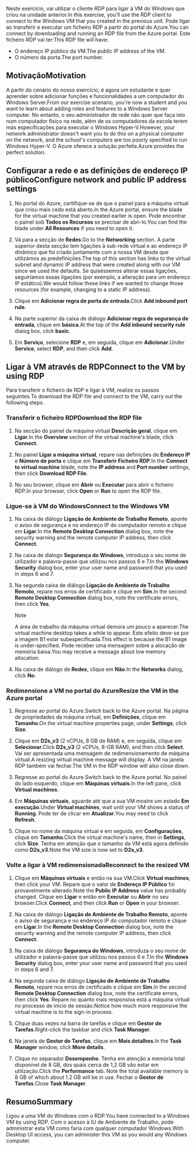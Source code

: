 <span data-ttu-id="e6527-101">Neste exercício, vai utilizar o cliente RDP para ligar à VM do Windows que criou na unidade anterior.</span><span class="sxs-lookup"><span data-stu-id="e6527-101">In this exercise, you'll use the RDP client to connect to the Windows VM that you created in the previous unit.</span></span> <span data-ttu-id="e6527-102">Pode ligar ao transferir e executar um ficheiro RDP a partir do portal do Azure.</span><span class="sxs-lookup"><span data-stu-id="e6527-102">You can connect by downloading and running an RDP file from the Azure portal.</span></span> <span data-ttu-id="e6527-103">Este ficheiro RDP vai ter:</span><span class="sxs-lookup"><span data-stu-id="e6527-103">This RDP file will have:</span></span>

* <span data-ttu-id="e6527-104">O endereço IP público da VM.</span><span class="sxs-lookup"><span data-stu-id="e6527-104">The public IP address of the VM.</span></span>
* <span data-ttu-id="e6527-105">O número da porta.</span><span class="sxs-lookup"><span data-stu-id="e6527-105">The port number.</span></span>

## <a name="motivation"></a><span data-ttu-id="e6527-106">Motivação</span><span class="sxs-lookup"><span data-stu-id="e6527-106">Motivation</span></span>

<span data-ttu-id="e6527-107">A partir do cenário do nosso exercício, é agora um estudante e quer aprender sobre adicionar funções e funcionalidades a um computador do Windows Server.</span><span class="sxs-lookup"><span data-stu-id="e6527-107">From our exercise scenario, you're now a student and you want to learn about adding roles and features to a Windows Server computer.</span></span> <span data-ttu-id="e6527-108">No entanto, o seu administrador de rede não quer que faça isto num computador físico na rede, além de os computadores da escola terem más especificações para executar o Windows Hyper-V.</span><span class="sxs-lookup"><span data-stu-id="e6527-108">However, your network administrator doesn't want you to do this on a physical computer on the network, and the school's computers are too poorly specified to run Windows Hyper-V.</span></span> <span data-ttu-id="e6527-109">O Azure oferece a solução perfeita.</span><span class="sxs-lookup"><span data-stu-id="e6527-109">Azure provides the perfect solution.</span></span>

## <a name="configure-network-and-public-ip-address-settings"></a><span data-ttu-id="e6527-110">Configurar a rede e as definições de endereço IP público</span><span class="sxs-lookup"><span data-stu-id="e6527-110">Configure network and public IP address settings</span></span>

1. <span data-ttu-id="e6527-111">No portal do Azure, certifique-se de que o painel para a máquina virtual que criou mais cedo está aberto.</span><span class="sxs-lookup"><span data-stu-id="e6527-111">In the Azure portal, ensure the blade for the virtual machine that you created earlier is open.</span></span> <span data-ttu-id="e6527-112">Pode encontrar o painel sob **Todos os Recursos** se precisar de abri-lo.</span><span class="sxs-lookup"><span data-stu-id="e6527-112">You can find the blade under **All Resources** if you need to open it.</span></span>

1. <span data-ttu-id="e6527-113">Vá para a secção de **Redes**.</span><span class="sxs-lookup"><span data-stu-id="e6527-113">Go to the **Networking** section.</span></span> <span data-ttu-id="e6527-114">A parte superior desta secção tem ligações à sub-rede virtual e ao endereço IP dinâmico que foi criado juntamente com a nossa VM desde que utilizámos as predefinições.</span><span class="sxs-lookup"><span data-stu-id="e6527-114">The top of this section has links to the virtual subnet and dynamic IP address that were created along with our VM since we used the defaults.</span></span> <span data-ttu-id="e6527-115">Se quiséssemos alterar essas ligações, seguiríamos essas ligações (por exemplo, a alteração para um endereço IP estático).</span><span class="sxs-lookup"><span data-stu-id="e6527-115">We would follow these links if we wanted to change those resources (for example, changing to a static IP address).</span></span>

1. <span data-ttu-id="e6527-116">Clique em **Adicionar regra de porta de entrada**.</span><span class="sxs-lookup"><span data-stu-id="e6527-116">Click **Add inbound port rule**.</span></span>

1. <span data-ttu-id="e6527-117">Na parte superior da caixa de diálogo **Adicionar regra de segurança de entrada**, clique em **básica**.</span><span class="sxs-lookup"><span data-stu-id="e6527-117">At the top of the **Add inbound security rule** dialog box, click **basic**.</span></span>

1. <span data-ttu-id="e6527-118">Em **Serviço**, selecione **RDP** e, em seguida, clique em **Adicionar**.</span><span class="sxs-lookup"><span data-stu-id="e6527-118">Under **Service**, select **RDP**, and then click **Add**.</span></span>

## <a name="connect-to-the-vm-by-using-rdp"></a><span data-ttu-id="e6527-119">Ligar à VM através de RDP</span><span class="sxs-lookup"><span data-stu-id="e6527-119">Connect to the VM by using RDP</span></span>

<span data-ttu-id="e6527-120">Para transferir o ficheiro de RDP e ligar à VM, realize os passos seguintes.</span><span class="sxs-lookup"><span data-stu-id="e6527-120">To download the RDP file and connect to the VM, carry out the following steps.</span></span>

### <a name="download-the-rdp-file"></a><span data-ttu-id="e6527-121">Transferir o ficheiro RDP</span><span class="sxs-lookup"><span data-stu-id="e6527-121">Download the RDP file</span></span>

1. <span data-ttu-id="e6527-122">Na secção do painel da máquina virtual **Descrição geral**, clique em **Ligar**.</span><span class="sxs-lookup"><span data-stu-id="e6527-122">In the **Overview** section of the virtual machine's blade, click **Connect**.</span></span>

1. <span data-ttu-id="e6527-123">No painel **Ligar a máquina virtual**, repare nas definições de **Endereço IP** e **Número de porta** e clique em **Transferir Ficheiro RDP**.</span><span class="sxs-lookup"><span data-stu-id="e6527-123">In the **Connect to virtual machine** blade, note the **IP address** and **Port number** settings, then click **Download RDP File**.</span></span>

1. <span data-ttu-id="e6527-124">No seu browser, clique em **Abrir** ou **Executar** para abrir o ficheiro RDP.</span><span class="sxs-lookup"><span data-stu-id="e6527-124">In your browser, click **Open** or **Run** to open the RDP file.</span></span>

### <a name="connect-to-the-windows-vm"></a><span data-ttu-id="e6527-125">Ligue-se à VM do Windows</span><span class="sxs-lookup"><span data-stu-id="e6527-125">Connect to the Windows VM</span></span>

1. <span data-ttu-id="e6527-126">Na caixa de diálogo **Ligação de Ambiente de Trabalho Remoto**, aponte o aviso de segurança e no endereço IP do computador remoto e clique em **Ligar**.</span><span class="sxs-lookup"><span data-stu-id="e6527-126">In the **Remote Desktop Connection** dialog box, note the security warning and the remote computer IP address, then click **Connect**.</span></span>

1. <span data-ttu-id="e6527-127">Na caixa de diálogo **Segurança do Windows**, introduza o seu nome de utilizador e palavra-passe que utilizou nos passos 6 e 7.</span><span class="sxs-lookup"><span data-stu-id="e6527-127">In the **Windows Security** dialog box, enter your user name and password that you used in steps 6 and 7.</span></span>

1. <span data-ttu-id="e6527-128">Na segunda caixa de diálogo **Ligação de Ambiente de Trabalho Remoto**, repare nos erros de certificado e clique em **Sim**.</span><span class="sxs-lookup"><span data-stu-id="e6527-128">In the second **Remote Desktop Connection** dialog box, note the certificate errors, then click **Yes**.</span></span>

   > [!Note]
   > <span data-ttu-id="e6527-129">A área de trabalho da máquina virtual demora um pouco a aparecer.</span><span class="sxs-lookup"><span data-stu-id="e6527-129">The virtual machine desktop takes a while to appear.</span></span> <span data-ttu-id="e6527-130">Este efeito deve-se por a imagem B1 estar subespecificada.</span><span class="sxs-lookup"><span data-stu-id="e6527-130">This effect is because the B1 image is under-specified.</span></span> <span data-ttu-id="e6527-131">Pode receber uma mensagem sobre a alocação de memória baixa.</span><span class="sxs-lookup"><span data-stu-id="e6527-131">You may receive a message about low memory allocation.</span></span>

1. <span data-ttu-id="e6527-132">Na caixa de diálogo de **Redes**, clique em **Não**.</span><span class="sxs-lookup"><span data-stu-id="e6527-132">In the **Networks** dialog, click **No**.</span></span>

### <a name="resize-the-vm-in-the-azure-portal"></a><span data-ttu-id="e6527-133">Redimensione a VM no portal do Azure</span><span class="sxs-lookup"><span data-stu-id="e6527-133">Resize the VM in the Azure portal</span></span>

1. <span data-ttu-id="e6527-134">Regresse ao portal do Azure.</span><span class="sxs-lookup"><span data-stu-id="e6527-134">Switch back to the Azure portal.</span></span> <span data-ttu-id="e6527-135">Na página de propriedades da máquina virtual, em **Definições**, clique em **Tamanho**.</span><span class="sxs-lookup"><span data-stu-id="e6527-135">On the virtual machine properties page, under **Settings**, click **Size**.</span></span>

1. <span data-ttu-id="e6527-136">Clique em **D2s_v3** (2 vCPUs, 8 GB de RAM) e, em seguida, clique em **Selecionar**.</span><span class="sxs-lookup"><span data-stu-id="e6527-136">Click **D2s_v3** (2 vCPUs, 8-GB RAM), and then click **Select**.</span></span> <span data-ttu-id="e6527-137">Vai ser apresentada uma mensagem de redimensionamento de máquina virtual.</span><span class="sxs-lookup"><span data-stu-id="e6527-137">A resizing virtual machine message will display.</span></span> <span data-ttu-id="e6527-138">A VM na janela RDP também vai fechar.</span><span class="sxs-lookup"><span data-stu-id="e6527-138">The VM in the RDP window will also close down.</span></span>

1. <span data-ttu-id="e6527-139">Regresse ao portal do Azure.</span><span class="sxs-lookup"><span data-stu-id="e6527-139">Switch back to the Azure portal.</span></span> <span data-ttu-id="e6527-140">No painel do lado esquerdo, clique em **Máquinas virtuais**.</span><span class="sxs-lookup"><span data-stu-id="e6527-140">In the left pane, click **Virtual machines**.</span></span>

1. <span data-ttu-id="e6527-141">Em **Máquinas virtuais**, aguarde até que a sua VM mostre um estado **Em execução**.</span><span class="sxs-lookup"><span data-stu-id="e6527-141">Under **Virtual machines**, wait until your VM shows a status of **Running**.</span></span> <span data-ttu-id="e6527-142">Pode ter de clicar em **Atualizar**.</span><span class="sxs-lookup"><span data-stu-id="e6527-142">You may need to click **Refresh**.</span></span>

1. <span data-ttu-id="e6527-143">Clique no nome da máquina virtual e em seguida, em **Configurações**, clique em **Tamanho**.</span><span class="sxs-lookup"><span data-stu-id="e6527-143">Click the virtual machine's name, then in **Settings**, click **Size**.</span></span> <span data-ttu-id="e6527-144">Tenha em atenção que o tamanho da VM está agora definido como **D2s_v3**.</span><span class="sxs-lookup"><span data-stu-id="e6527-144">Note the VM size is now set to **D2s_v3**.</span></span>

### <a name="reconnect-to-the-resized-vm"></a><span data-ttu-id="e6527-145">Volte a ligar à VM redimensionada</span><span class="sxs-lookup"><span data-stu-id="e6527-145">Reconnect to the resized VM</span></span>

1. <span data-ttu-id="e6527-146">Clique em **Máquinas virtuais** e então na sua VM.</span><span class="sxs-lookup"><span data-stu-id="e6527-146">Click **Virtual machines**, then click your VM.</span></span> <span data-ttu-id="e6527-147">Repare que o valor de **Endereço IP Público** foi provavelmente alterado.</span><span class="sxs-lookup"><span data-stu-id="e6527-147">Note the **Public IP Address** value has probably changed.</span></span> <span data-ttu-id="e6527-148">Clique em **Ligar** e então em **Executar** ou **Abrir** no seu browser.</span><span class="sxs-lookup"><span data-stu-id="e6527-148">Click **Connect**, and then click **Run** or **Open** in your browser.</span></span>

1. <span data-ttu-id="e6527-149">Na caixa de diálogo **Ligação de Ambiente de Trabalho Remoto**, aponte o aviso de segurança e no endereço IP do computador remoto e clique em **Ligar**.</span><span class="sxs-lookup"><span data-stu-id="e6527-149">In the **Remote Desktop Connection** dialog box, note the security warning and the remote computer IP address, then click **Connect**.</span></span>

1. <span data-ttu-id="e6527-150">Na caixa de diálogo **Segurança do Windows**, introduza o seu nome de utilizador e palavra-passe que utilizou nos passos 6 e 7.</span><span class="sxs-lookup"><span data-stu-id="e6527-150">In the **Windows Security** dialog box, enter your user name and password that you used in steps 6 and 7.</span></span>

1. <span data-ttu-id="e6527-151">Na segunda caixa de diálogo **Ligação de Ambiente de Trabalho Remoto**, repare nos erros de certificado e clique em **Sim**.</span><span class="sxs-lookup"><span data-stu-id="e6527-151">In the second **Remote Desktop Connection** dialog box, note the certificate errors, then click **Yes**.</span></span> <span data-ttu-id="e6527-152">Repare no quanto mais responsiva está a máquina virtual no processo de início de sessão.</span><span class="sxs-lookup"><span data-stu-id="e6527-152">Notice how much more responsive the virtual machine is to the sign-in process.</span></span>

1. <span data-ttu-id="e6527-153">Clique duas vezes na barra de tarefas e clique em **Gestor de Tarefas**.</span><span class="sxs-lookup"><span data-stu-id="e6527-153">Right-click the taskbar and click **Task Manager**.</span></span>

1. <span data-ttu-id="e6527-154">Na janela de **Gestor de Tarefas**, clique em **Mais detalhes**.</span><span class="sxs-lookup"><span data-stu-id="e6527-154">In the **Task Manager** window, click **More details**.</span></span>

1. <span data-ttu-id="e6527-155">Clique no separador **Desempenho**. Tenha em atenção a memória total disponível de 8 GB, dos quais cerca de 1,2 GB vão estar em utilização.</span><span class="sxs-lookup"><span data-stu-id="e6527-155">Click the **Performance** tab. Note the total available memory is 8 GB of which about 1.2 GB will be in use.</span></span> <span data-ttu-id="e6527-156">Fechar o **Gestor de Tarefas**.</span><span class="sxs-lookup"><span data-stu-id="e6527-156">Close **Task Manager**.</span></span>

## <a name="summary"></a><span data-ttu-id="e6527-157">Resumo</span><span class="sxs-lookup"><span data-stu-id="e6527-157">Summary</span></span>

<span data-ttu-id="e6527-158">Ligou a uma VM do Windows com o RDP.</span><span class="sxs-lookup"><span data-stu-id="e6527-158">You have connected to a Windows VM by using RDP.</span></span> <span data-ttu-id="e6527-159">Com o acesso à IU de Ambiente de Trabalho, pode administrar esta VM como faria com qualquer computador Windows.</span><span class="sxs-lookup"><span data-stu-id="e6527-159">With Desktop UI access, you can administer this VM as you would any Windows computer.</span></span>
